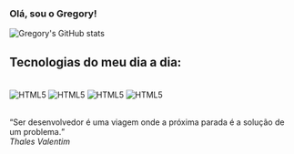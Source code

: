 ### Olá, sou o Gregory!

![Gregory's GitHub stats](https://github-readme-stats.vercel.app/api?username=gregdom&show_icons=true&theme=dark)


## Tecnologias do meu dia a dia:

<div style="display: inline-block"><br>
<img align="center" src="https://img.shields.io/badge/HTML5-E34F26?style=for-the-badge&logo=html5&logoColor=white" alt="HTML5">
<img align="center" src="https://img.shields.io/badge/CSS3-1572B6?style=for-the-badge&logo=css3&logoColor=white" alt="HTML5">
<img align="center" src="https://img.shields.io/badge/JavaScript-F7DF1E?style=for-the-badge&logo=javascript&logoColor=black" alt="HTML5">
<img align="center" src="https://img.shields.io/badge/Vue.js-35495E?style=for-the-badge&logo=vuedotjs&logoColor=4FC08D" alt="HTML5">
</div><br><br>

<p>
<q cite="https://www.pensador.com/frases_de_programador/">Ser desenvolvedor é uma viagem onde a próxima parada é a solução de um problema.</q><br>
<i>Thales Valentim</i>
</p>
